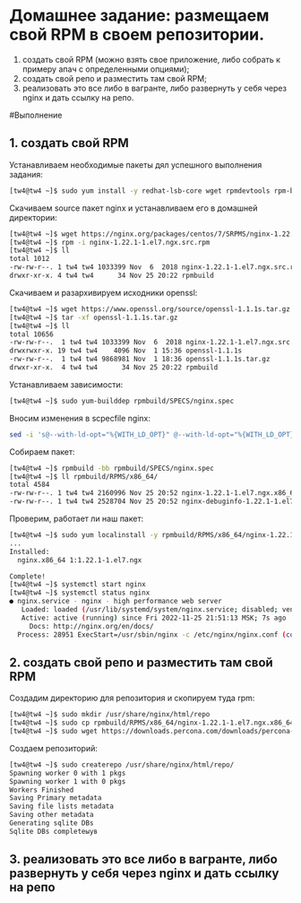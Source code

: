 # Домашнее задание: размещаем свой RPM в своем репозитории.

1. создать свой RPM (можно взять свое приложение, либо собрать к примеру апач с определенными опциями);
2. создать свой репо и разместить там свой RPM;
3. реализовать это все либо в вагранте, либо развернуть у себя через nginx и дать ссылку на репо.

#Выполнение

## 1. создать свой RPM

Устанавливаем необходимые пакеты дял успешного выполнения задания:

```bash
[tw4@tw4 ~]$ sudo yum install -y redhat-lsb-core wget rpmdevtools rpm-build createrepo yum-utils
```

Cкачиваем source пакет nginx и устанавливаем его в домашней директории:

```bash
[tw4@tw4 ~]$ wget https://nginx.org/packages/centos/7/SRPMS/nginx-1.22.1-1.el7.ngx.src.rpm
[tw4@tw4 ~]$ rpm -i nginx-1.22.1-1.el7.ngx.src.rpm
[tw4@tw4 ~]$ ll
total 1012
-rw-rw-r--. 1 tw4 tw4 1033399 Nov  6  2018 nginx-1.22.1-1.el7.ngx.src.rpm
drwxr-xr-x. 4 tw4 tw4      34 Nov 25 20:22 rpmbuild
```
Cкачиваем и разархивируем исходники openssl:

```bash
[tw4@tw4 ~]$ wget https://www.openssl.org/source/openssl-1.1.1s.tar.gz
[tw4@tw4 ~]$ tar -xf openssl-1.1.1s.tar.gz 
[tw4@tw4 ~]$ ll
total 10656
-rw-rw-r--.  1 tw4 tw4 1033399 Nov  6  2018 nginx-1.22.1-1.el7.ngx.src.rpm
drwxrwxr-x. 19 tw4 tw4    4096 Nov  1 15:36 openssl-1.1.1s
-rw-rw-r--.  1 tw4 tw4 9868981 Nov  1 18:36 openssl-1.1.1s.tar.gz
drwxr-xr-x.  4 tw4 tw4      34 Nov 25 20:22 rpmbuild
```

Устанавливаем зависимости:

```bash
[tw4@tw4 ~]$ sudo yum-builddep rpmbuild/SPECS/nginx.spec
```

Вносим изменения в scpecfile nginx:

```bash
sed -i 's@--with-ld-opt="%{WITH_LD_OPT}" @--with-ld-opt="%{WITH_LD_OPT}" \\\n    --with-openssl=/home/tw4/openssl-1.1.1s @g' rpmbuild/SPECS/nginx.spec
```

Собираем пакет:

```bash
[tw4@tw4 ~]$ rpmbuild -bb rpmbuild/SPECS/nginx.spec
[tw4@tw4 ~]$ ll rpmbuild/RPMS/x86_64/
total 4584
-rw-rw-r--. 1 tw4 tw4 2160996 Nov 25 20:52 nginx-1.22.1-1.el7.ngx.x86_64.rpm
-rw-rw-r--. 1 tw4 tw4 2528704 Nov 25 20:52 nginx-debuginfo-1.22.1-1.el7.ngx.x86_64.rpm
```

Проверим, работает ли наш пакет:

```bash
[tw4@tw4 ~]$ sudo yum localinstall -y rpmbuild/RPMS/x86_64/nginx-1.22.1-1.el7.ngx.x86_64.rpm 
...
Installed:
  nginx.x86_64 1:1.22.1-1.el7.ngx                                                    

Complete!
[tw4@tw4 ~]$ systemctl start nginx
[tw4@tw4 ~]$ systemctl status nginx
● nginx.service - nginx - high performance web server
   Loaded: loaded (/usr/lib/systemd/system/nginx.service; disabled; vendor preset: disabled)
   Active: active (running) since Fri 2022-11-25 21:51:13 MSK; 7s ago
     Docs: http://nginx.org/en/docs/
  Process: 28951 ExecStart=/usr/sbin/nginx -c /etc/nginx/nginx.conf (code=exited, status=0/SUCCESS)
```

## 2. создать свой репо и разместить там свой RPM

Cоздадим директорию для репозитория и скопируем туда rpm:

```bash
[tw4@tw4 ~]$ sudo mkdir /usr/share/nginx/html/repo
[tw4@tw4 ~]$ sudo cp rpmbuild/RPMS/x86_64/nginx-1.22.1-1.el7.ngx.x86_64.rpm /usr/share/nginx/html/repo/
[tw4@tw4 ~]$ sudo wget https://downloads.percona.com/downloads/percona-release/percona-release-1.0-9/redhat/percona-release-1.0-9.noarch.rpm -O /usr/share/nginx/html/percona-release-1.0-9.noarch.rpm 
```

Создаем репозиторий:

```bash
[tw4@tw4 ~]$ sudo createrepo /usr/share/nginx/html/repo/
Spawning worker 0 with 1 pkgs
Spawning worker 1 with 0 pkgs
Workers Finished
Saving Primary metadata
Saving file lists metadata
Saving other metadata
Generating sqlite DBs
Sqlite DBs completeыув 
```

## 3. реализовать это все либо в вагранте, либо развернуть у себя через nginx и дать ссылку на репо

